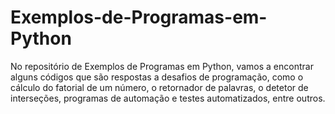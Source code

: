 # Exemplos-de-Programas-em-Python
No repositório de Exemplos de Programas em Python, vamos a encontrar alguns códigos que são respostas a desafios de programação, como o cálculo do fatorial de um número, o retornador de palavras, o detetor de interseções, programas de automação e testes automatizados, entre outros.
